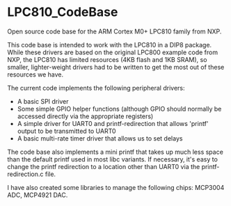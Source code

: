 LPC810_CodeBase
===============

Open source code base for the ARM Cortex M0+ LPC810 family from NXP.

This code base is intended to work with the LPC810 in a DIP8 package.  While these drivers are based on the original LPC800 example code from NXP, the LPC810 has limited resources (4KB flash and 1KB SRAM), so smaller, lighter-weight drivers had to be written to get the most out of these resources we have.

The current code implements the following peripheral drivers:

- A basic SPI driver
- Some simple GPIO helper functions (although GPIO should normally be accessed directly via the appropriate registers)
- A simple driver for UART0 and printf-redirection that allows 'printf' output to be transmitted to UART0
- A basic multi-rate timer driver that allows us to set delays

The code base also implements a mini printf that takes up much less space than the default printf used in most libc variants.  If necessary, it's easy to change the printf redirection to a location other than UART0 via the printf-redirection.c file.

I have also created some libraries to manage the following chips: MCP3004 ADC, MCP4921 DAC.